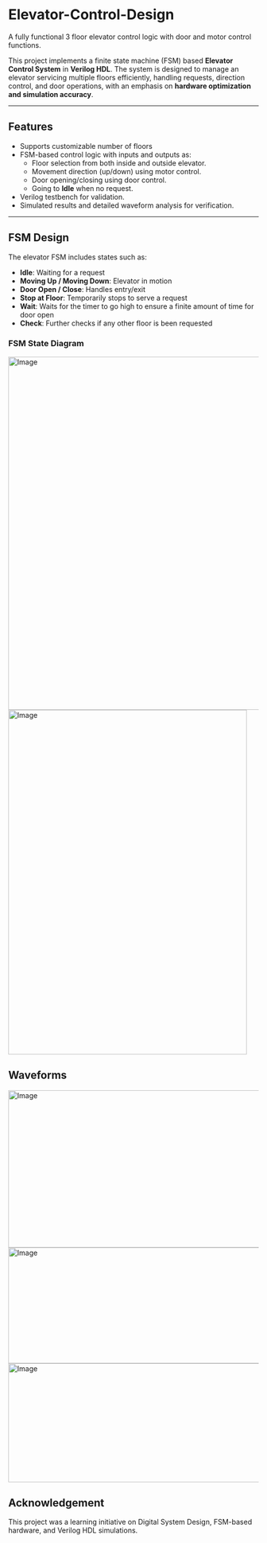 # Elevator-Control-Design
A fully functional 3 floor elevator control logic with door and motor control functions.


This project implements a finite state machine (FSM) based **Elevator Control System** in **Verilog HDL**. The system is designed to manage an elevator servicing multiple floors efficiently, handling requests, direction control, and door operations, with an emphasis on **hardware optimization and simulation accuracy**.

---

##  Features

- Supports customizable number of floors
- FSM-based control logic with inputs and outputs as:
  - Floor selection from both inside and outside elevator.
  - Movement direction (up/down) using motor control.
  - Door opening/closing using door control.
  - Going to **Idle** when no request.
- Verilog testbench for validation.
- Simulated results and detailed waveform analysis for verification.

---

##  FSM Design

The elevator FSM includes states such as:

- **Idle**: Waiting for a request
- **Moving Up / Moving Down**: Elevator in motion
- **Door Open / Close**: Handles entry/exit
- **Stop at Floor**: Temporarily stops to serve a request
- **Wait**: Waits for the timer to go high to ensure a finite amount of time for door open
- **Check**: Further checks if any other floor is been requested

### FSM State Diagram

<img width="552" height="710" alt="Image" src="https://github.com/user-attachments/assets/20d7890c-5c6e-4d2c-88da-e7e59f3153fe" />
<img width="480" height="693" alt="Image" src="https://github.com/user-attachments/assets/bd7c5033-3e7c-4760-8e83-9b808b825e35" />

## Waveforms
<img width="1457" height="316" alt="Image" src="https://github.com/user-attachments/assets/8c90cad3-a45a-49e1-a346-ddb6958d6d24" />
<img width="1459" height="233" alt="Image" src="https://github.com/user-attachments/assets/37a242b8-dcc2-4135-80c4-fd4d1db70b5f" />
<img width="1460" height="239" alt="Image" src="https://github.com/user-attachments/assets/3cc5fc35-c475-4030-93e0-32b0a1f8a56d" />


## Acknowledgement
This project was a learning initiative on Digital System Design, FSM-based hardware, and Verilog HDL simulations.

